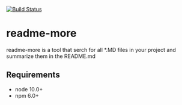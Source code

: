 [![Build Status](https://travis-ci.org/silversonicaxel/readme-more.svg?branch=master)](https://travis-ci.org/silversonicaxel/readme-more)


# readme-more
readme-more is a tool that serch for all *.MD files in your project and summarize them in the README.md


## Requirements
* node 10.0+
* npm 6.0+
